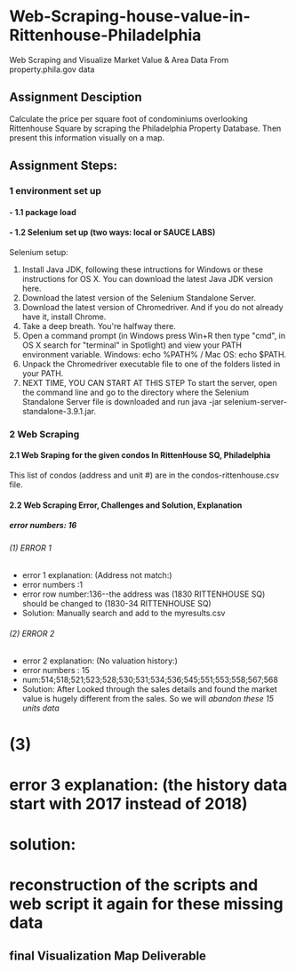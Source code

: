 # Web-Scraping-house-value-in-Rittenhouse-Philadelphia
Web Scraping and Visualize Market Value &amp; Area Data From property.phila.gov data
## Assignment Desciption
Calculate the price per square foot of condominiums overlooking Rittenhouse Square by scraping the Philadelphia Property Database. Then present this information visually on a map.

## Assignment Steps:
### 1 environment set up
#### - 1.1 package load
#### - 1.2 Selenium set up (two ways: local or SAUCE LABS)

 Selenium setup:

1. Install Java JDK, following these intructions for Windows or these instructions for OS X. You can download the latest Java JDK version here.
2. Download the latest version of the Selenium Standalone Server.
3. Download the latest version of Chromedriver. And if you do not already have it, install Chrome.
4. Take a deep breath. You're halfway there.
5. Open a command prompt (in Windows press Win+R then type "cmd", in OS X search for "terminal" in Spotlight) and view your PATH environment variable. Windows: echo %PATH% / Mac OS: echo $PATH.
6. Unpack the Chromedriver executable file to one of the folders listed in your PATH.
7. NEXT TIME, YOU CAN START AT THIS STEP To start the server, open the command line and go to the directory where the Selenium Standalone Server file is downloaded and run java -jar selenium-server-standalone-3.9.1.jar.

### 2 Web Scraping
#### 2.1 Web Sraping for the given condos In RittenHouse SQ, Philadelphia
This list of condos (address and unit #) are in the condos-rittenhouse.csv file.

#### 2.2 Web Scraping Error, Challenges and Solution, Explanation
##### error numbers: 16
###### (1) ERROR 1
- error 1 explanation: (Address not match:)
- error numbers :1
- error row number:136--the address was (1830 RITTENHOUSE SQ) should be changed to (1830-34 RITTENHOUSE SQ)
- Solution: Manually search and add to the myresults.csv


###### (2) ERROR 2
- error 2 explanation: (No valuation history:)
- error numbers : 15
- num:514;518;521;523;528;530;531;534;536;545;551;553;558;567;568
- Solution: After Looked through the sales details and found the market value is hugely different from the sales. So we will *abandon these 15 units data*

# (3)
# error 3 explanation: (the history data start with 2017 instead of 2018)
# solution:
# reconstruction of the scripts and web script it again for these missing data



## final Visualization Map Deliverable
